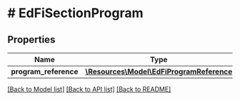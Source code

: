 # # EdFiSectionProgram

## Properties

Name | Type | Description | Notes
------------ | ------------- | ------------- | -------------
**program_reference** | [**\Resources\Model\EdFiProgramReference**](EdFiProgramReference.md) |  |

[[Back to Model list]](../../README.md#models) [[Back to API list]](../../README.md#endpoints) [[Back to README]](../../README.md)
